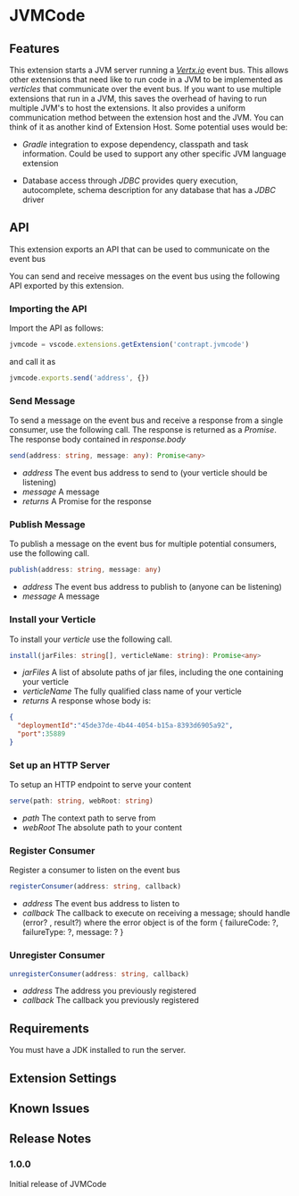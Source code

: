 # JVMCode

## Features

This extension starts a JVM server running a [_Vertx.io_](https://vertx.io/) event bus.  This allows other extensions that need
like to run code in a JVM to be implemented as _verticles_ that communicate over the event bus.  If you want to use multiple extensions that run in a JVM, this saves the overhead of having to
run multiple JVM's to host the extensions.  It also provides a uniform communication method between the extension host and the JVM.  You can think of it as another kind of Extension Host. Some potential uses would be:

* _Gradle_ integration to expose dependency, classpath and task information.  Could be used to support any other specific JVM language extension

* Database access through _JDBC_ provides query execution, autocomplete, schema description for any database that has a _JDBC_ driver

## API
This extension exports an API that can be used to communicate on the 
event bus

You can send and receive messages on the event bus using the following API exported by this extension.

### Importing the API
Import the API as follows:

```typescript
jvmcode = vscode.extensions.getExtension('contrapt.jvmcode')
```

and call it as
```typescript
jvmcode.exports.send('address', {})
```

### Send Message
To send a message on the event bus and receive a response from a single consumer, use the
following call.  The response is returned as a _Promise_.  The response body contained in _response.body_

```typescript
send(address: string, message: any): Promise<any>
```
- _address_ The event bus address to send to (your verticle should be listening)
- _message_ A message
- _returns_ A Promise for the response

### Publish Message
To publish a message on the event bus for multiple potential consumers, use the
following call.

```typescript
publish(address: string, message: any)
```
- _address_ The event bus address to publish to (anyone can be listening)
- _message_ A message


### Install your Verticle
To install your _verticle_ use the following call.  

```typescript
install(jarFiles: string[], verticleName: string): Promise<any>
```
- _jarFiles_ A list of absolute paths of jar files, including the one containing your verticle
- _verticleName_ The fully qualified class name of your verticle
- _returns_ A response whose body is:
```json
{
  "deploymentId":"45de37de-4b44-4054-b15a-8393d6905a92",
  "port":35889
}
```
### Set up an HTTP Server
To setup an HTTP endpoint to serve your content
```typescript
serve(path: string, webRoot: string)
```
- _path_ The context path to serve from
- _webRoot_ The absolute path to your content

### Register Consumer
Register a consumer to listen on the event bus
```typescript
registerConsumer(address: string, callback)
```
- _address_ The event bus address to listen to
- _callback_ The callback to execute on receiving a message; should handle (error? , result?) where the error object
is of the form { failureCode: ?, failureType: ?, message: ? }

### Unregister Consumer
```typescript
unregisterConsumer(address: string, callback)
```
- _address_ The address you previously registered
- _callback_ The callback you previously registered

## Requirements

You must have a JDK installed to run the server.

## Extension Settings

## Known Issues

## Release Notes

### 1.0.0

Initial release of JVMCode